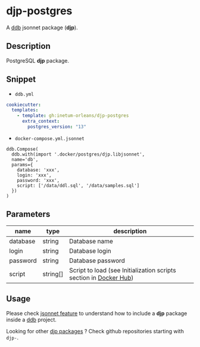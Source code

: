 # djp-postgres

A [ddb](https://inetum-orleans.github.io/docker-devbox-ddb) jsonnet package (**djp**).

## Description

PostgreSQL **djp** package.

## Snippet

- `ddb.yml`

```yaml
cookiecutter:
  templates:
    - template: gh:inetum-orleans/djp-postgres
      extra_context:
        postgres_version: "13"
```

- `docker-compose.yml.jsonnet`

```jsonnet
ddb.Compose(
  ddb.with(import '.docker/postgres/djp.libjsonnet',
  name='db',
  params={
    database: 'xxx', 
    login: 'xxx', 
    password: 'xxx', 
    script: ['/data/ddl.sql', '/data/samples.sql']
  })
)
```

## Parameters

| name  | type | description |
| ------------- | ------------- | ------------- |
| database  | string  | Database name
| login  | string  | Database login
| password  | string  | Database password
| script | string[]  | Script to load (see Initialization scripts section in [Docker Hub](https://hub.docker.com/_/postgres))

## Usage

Please check [jsonnet feature](https://inetum-orleans.github.io/docker-devbox-ddb/features/jsonnet/#ddb-jsonnet-packages-djp)
to understand how to include a **djp** package inside a [ddb](https://inetum-orleans.github.io/docker-devbox-ddb) project.

Looking for other [djp packages](https://github.com/inetum-orleans?q=djp-) ? Check github repositories starting with `djp-`.

